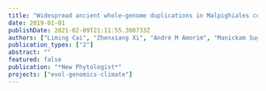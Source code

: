 ```yaml
---
title: "Widespread ancient whole-genome duplications in Malpighiales coincide with Eocene global climatic upheaval"
date: 2019-01-01
publishDate: 2021-02-09T21:11:55.300733Z
authors: ["Liming Cai", "Zhenxiang Xi", "André M Amorim", "Manickam Sugumaran", "Joshua-Rest", "Liang Liu", "Charles C Davis"]
publication_types: ["2"]
abstract: ""
featured: false
publication: "*New Phytologist*"
projects: ["evol-genomics-climate"] 
---
```


